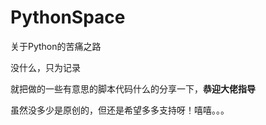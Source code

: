 # PythonSpace
关于Python的苦痛之路

没什么，只为记录

就把做的一些有意思的脚本代码什么的分享一下，**恭迎大佬指导**

虽然没多少是原创的，但还是希望多多支持呀！嘻嘻。。。
